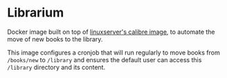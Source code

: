# Librarium

Docker image built on top of [linuxserver's calibre image](https://hub.docker.com/r/linuxserver/calibre), to automate the move of new books to the library.

This image configures a cronjob that will run regularly to move books from `/books/new` to `/library` and ensures the default user can access this `/library` directory and its content.
